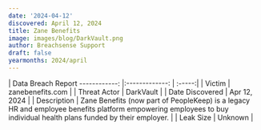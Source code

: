 ```yaml
---
date: '2024-04-12'
discovered: April 12, 2024
title: Zane Benefits
image: images/blog/DarkVault.png
author: Breachsense Support
draft: false
yearmonths: 2024/april
---
```



| Data Breach Report
------------:     |:-------------:    | :-----:|
| Victim      | zanebenefits.com      | 
| Threat Actor      | DarkVault      | 
| Date Discovered      | Apr 12, 2024      | 
| Description      | Zane Benefits (now part of PeopleKeep) is a legacy HR and employee benefits platform empowering employees to buy individual health plans funded by their employer.      | 
| Leak Size      | Unknown      | 

